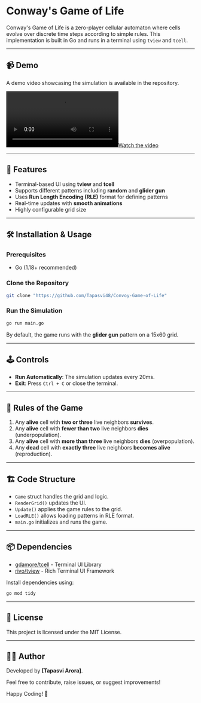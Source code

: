 # Conway's Game of Life

Conway's Game of Life is a zero-player cellular automaton where cells evolve over discrete time steps according to simple rules. This implementation is built in Go and runs in a terminal using `tview` and `tcell`.

---

## 📹 Demo

A demo video showcasing the simulation is available in the repository.

[![Watch the video](https://github.com/Tapasvi48/Convoy-Game-of-Life/blob/main/demo.mp4)](https://github.com/Tapasvi48/Convoy-Game-of-Life/blob/main/demo.mp4)

---

## 🚀 Features

- Terminal-based UI using **tview** and **tcell**
- Supports different patterns including **random** and **glider gun**
- Uses **Run Length Encoding (RLE)** format for defining patterns
- Real-time updates with **smooth animations**
- Highly configurable grid size

---

## 🛠️ Installation & Usage

### Prerequisites

- Go (1.18+ recommended)

### Clone the Repository

```sh
git clone "https://github.com/Tapasvi48/Convoy-Game-of-Life"

```

### Run the Simulation

```sh
go run main.go
```

By default, the game runs with the **glider gun** pattern on a 15x60 grid.

---

## 🕹️ Controls

- **Run Automatically**: The simulation updates every 20ms.
- **Exit**: Press `Ctrl + C` or close the terminal.

---

## 📝 Rules of the Game

1. Any **alive** cell with **two or three** live neighbors **survives**.
2. Any **alive** cell with **fewer than two** live neighbors **dies** (underpopulation).
3. Any **alive** cell with **more than three** live neighbors **dies** (overpopulation).
4. Any **dead** cell with **exactly three** live neighbors **becomes alive** (reproduction).

---

## 🏗️ Code Structure

- `Game` struct handles the grid and logic.
- `RenderGrid()` updates the UI.
- `Update()` applies the game rules to the grid.
- `LoadRLE()` allows loading patterns in RLE format.
- `main.go` initializes and runs the game.

---

## 📦 Dependencies

- [gdamore/tcell](https://github.com/gdamore/tcell) - Terminal UI Library
- [rivo/tview](https://github.com/rivo/tview) - Rich Terminal UI Framework

Install dependencies using:

```sh
go mod tidy
```

---

## 📜 License

This project is licensed under the MIT License.

---

## 👨‍💻 Author

Developed by **[Tapasvi Arora]**.

Feel free to contribute, raise issues, or suggest improvements!

Happy Coding! 🚀
